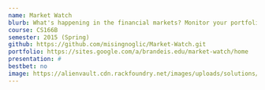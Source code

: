 ```yaml
---
name: Market Watch
blurb: What's happening in the financial markets? Monitor your portfolio by getting real time alerts on quantitative data(price, percentage change, graphs etc) and qualitative data through twitter sentiment analysis.
course: CS166B
semester: 2015 (Spring)
github: https://github.com/misingnoglic/Market-Watch.git
portfolio: https://sites.google.com/a/brandeis.edu/market-watch/home
presentation: #
bestbet: no
image: https://alienvault.cdn.rackfoundry.net/images/uploads/solutions/mssp/mssp-managed-services-icon.png
---
```

